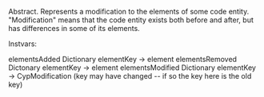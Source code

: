 Abstract. Represents a modification to the elements of some code entity. "Modification" means that the code entity exists both before and after, but has differences in some of its elements.

Instvars:

elementsAdded		Dictionary elementKey -> element
elementsRemoved	Dictonary elementKey -> element
elementsModified	Dictionary elementKey -> CypModification  (key may have changed -- if so the key here is the old key)